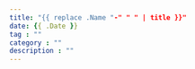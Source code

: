 ```yaml
---
title: "{{ replace .Name "-" " " | title }}"
date: {{ .Date }}
tag : ""
category : ""
description : ""
---
```


